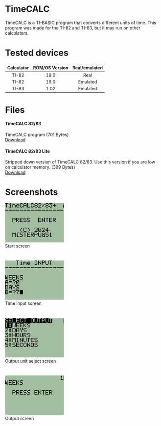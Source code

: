 # TimeCALC
TimeCALC is a TI-BASIC program that converts different units of time. This program was made for the TI-82 and TI-83, but it may run on other calculators.

# Tested devices

**Calculator**|**ROM/OS Version**|**Real/emulated**
:-----:|:-----:|:-----:
TI-82|19.0|Real
TI-82|19.0|Emulated
TI-83|1.02|Emulated

# Files
#### TimeCALC 82/83
TimeCALC program (701 Bytes)<br>
[Download](TimeCALC82-83.8xp)
#### TimeCALC 82/83 Lite
Stripped down version of TimeCALC 82/83. Use this version if you are low on calculator memory. (399 Bytes)<br>
[Download](timecalc-lite-82-83.8xp)

# Screenshots

![screenshot](screenshots/screenshot000.png)<br>
Start screen
# 
![screenshot](screenshots/screenshot001.png)<br>
Time input screen
# 
![screenshot](screenshots/screenshot002.png)<br>
Output unit select screen
# 
![screenshot](screenshots/screenshot003.png)<br>
Output screen
